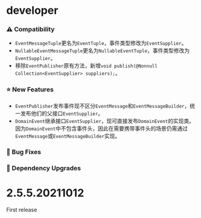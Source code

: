 # developer

### ⚠️ Compatibility

- `EventMessageTuple`更名为`EventTuple`，事件类型修改为`EventSupplier`。
- `NullableEventMessageTuple`更名为`NullableEventTuple`，事件类型修改为`EventSupplier`。
- 移除`EventPublisher`原有方法，新增`void publish(@Nonnull Collection<EventSupplier> suppliers);`。

### ⭐ New Features

- `EventPublisher`发布事件现不区分`EventMessage`和`EventMessageBuilder`，统一发布他们的父接口`EventSupplier`。
- `DomainEvent`继承接口`EventSupplier`，现可直接发布`DomainEvent`的实现类。因为`DomainEvent`中不包含事件头，因此在需要携带事件头的场景仍需通过`EventMessage`或`EventMessageBuilder`实现。

### 🐞 Bug Fixes

### 🔨 Dependency Upgrades



# 2.5.5.20211012

First release

